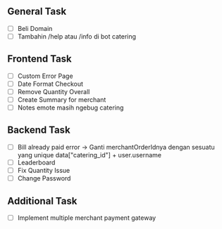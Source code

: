 ## General Task
- [ ] Beli Domain
- [ ] Tambahin /help atau /info di bot catering
## Frontend Task
- [ ] Custom Error Page
- [ ] Date Format Checkout
- [ ] Remove Quantity Overall
- [ ] Create Summary for merchant
- [ ] Notes emote masih ngebug catering
## Backend Task
- [ ] Bill already paid error -> Ganti merchantOrderIdnya dengan sesuatu yang unique
      data["catering_id"] + user.username
- [ ] Leaderboard
- [ ] Fix Quantity Issue
- [ ] Change Password
## Additional Task
- [ ] Implement multiple merchant payment gateway
